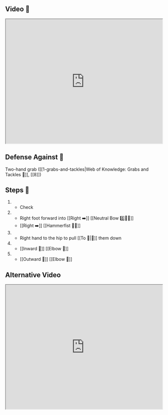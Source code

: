 ## Video 🎥

<iframe src="https://www.youtube.com/embed/0GtVxJToPaA" width="100%" height="400"></iframe>

## Defense Against 🤺

Two-hand grab ([[1-grabs-and-tackles|Web of Knowledge: Grabs and Tackles 🤝]], [[8]])

## Steps 👣

1. - Check
2. - Right foot forward into [[Right ➡️]] [[Neutral Bow 0️⃣🧍‍♂️]] 
    - [[Right ➡️]] [[Hammerfist 🔨✊]]
3. - Right hand to the hip to pull [[To 🎯|🎯]] them down
4. - [[Inward 🔽]] [[Elbow 💪]]
5. - [[Outward 🔼]] [[Elbow 💪]]

## Alternative Video

<iframe src="https://www.youtube.com/embed/IXZ6kr4VHQw?start=87&end=103" width="100%" height="400"></iframe>
